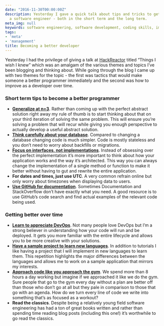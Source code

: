 ```yaml
---
date: "2016-11-30T00:00:00Z"
description: Yesterday I gave a quick talk about tips and tricks to get better as
  a software engineer - both in the short term and the long term.
meta_img: null
keywords: software engineering, software development, coding skills, improving, hackreactor
tags:
- 'meta'
- 'management'
title: Becoming a better developer
---
```


Yesterday I had the privilege of giving a talk at [HackReactor](http://www.hackreactor.com/) titled “Things I wish I knew” which was an amalgam of the various themes and topics I’ve been blogging and thinking about. While going through the blog I came up with two themes for the topic - the first was tactics that would make someone a better programmer immediately and the second was how to improve as a developer over time.

### Short term tips to become a better programmer
- **[Generalize at n=3](http://dangoldin.com/2016/04/07/generalize-at-n3/)**. Rather than coming up with the perfect abstract solution right away my rule of thumb is to start thinking about that on your third iteration of solving the same problem. This will ensure you’re solving a problem that will recur while giving you enough perspective to actually develop a useful abstract solution.
- **[Think carefully about your database](http://dangoldin.com/2016/02/15/design-your-database-for-flexibility/)**. Compared to changing a database changing code is much simpler. Code is mostly stateless and you don’t need to worry about backfills or migrations.
- **[Focus on interfaces, not implementations](http://dangoldin.com/2015/12/02/think-interfaces-not-implementation/)**. Instead of obsessing over the perfect implementation it’s more important to think about how your application works and the way it’s architected. This way you can always change the implementation of a single method or function to make it better without having to gut and rewrite the entire application.
- **For dates and times, just use UTC**. A very common refrain online but only worry about timezones when displaying data to users.
- **[Use GitHub for documentation](http://dangoldin.com/2016/08/14/integrating-poorly-documented-open-source-libraries/)**. Sometimes Documentation and StackOverflow don’t have exactly what you need. A good resource is to use GitHub’s code search and find actual examples of the relevant code being used.

### Getting better over time
- **[Learn to appreciate DevOps](http://dangoldin.com/2014/12/26/devops-for-the-rest-of-us/)**. Not many people love DevOps but I’m a strong believer in understanding how your code will run and be deployed. It gets you more familiar with the entire lifecycle and allows you to be more creative with your solutions.
- **[Have a sample project to learn new languages](http://dangoldin.com/2015/10/11/have-a-go-to-project-when-learning-a-new-programming-language/)**. In addition to tutorials I like having a project that I will implement in new languages to learn them. This repetition highlights the major differences between the languages and allows me to work on a sample application that mirrors my interests.
- **[Approach code like you approach the gym](http://dangoldin.com/2016/03/13/approach-work-like-the-gym/)**. We spend more than 8 hours a day working but imagine if we approached it like we do the gym. Sure people that go to the gym every day without a plan are better off than those who don’t go at all but they pale in comparison to those that go with an agenda. How do we turn every line of code we write into something that’s as focused as a workout?
- **Read the classics**. Despite being a relatively young field software engineering has had a ton of great books written and rather than spending time reading blog posts (including this one!) it’s worthwhile to go read the classics.
